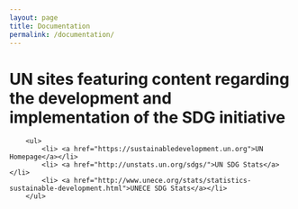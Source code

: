 ```yaml
---
layout: page
title: Documentation
permalink: /documentation/
---
```


<head>
	<link type="text/css" rel="stylesheet" href="stylesheet.css"/>
	<title>UN Sites Documentation</title>
</head>

<body>
	<h1>UN sites featuring content regarding the development and implementation of the SDG initiative</h1>
		
		<ul>
			<li> <a href="https://sustainabledevelopment.un.org">UN Homepage</a></li>
			<li> <a href="http://unstats.un.org/sdgs/">UN SDG Stats</a></li>
			<li> <a href="http://www.unece.org/stats/statistics-sustainable-development.html">UNECE SDG Stats</a></li>
		</ul>
</body>


